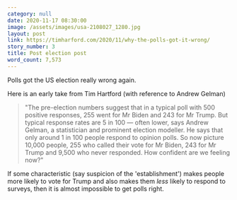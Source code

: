 ```yaml
---
category: null
date: 2020-11-17 08:30:00
image: /assets/images/usa-2108027_1280.jpg
layout: post
link: https://timharford.com/2020/11/why-the-polls-got-it-wrong/
story_number: 3
title: Post election post
word_count: 7,573
---
```


Polls got the US election really wrong again.

Here is an early take from Tim Hartford (with reference to Andrew Gelman)

> "The pre-election numbers suggest that in a typical poll with 500 positive responses, 255 went for Mr Biden and 243 for Mr Trump. But typical response rates are 5 in 100 — often lower, says Andrew Gelman, a statistician and prominent election modeller. He says that only around 1 in 100 people respond to opinion polls. So now picture 10,000 people, 255 who called their vote for Mr Biden, 243 for Mr Trump and 9,500 who never responded. How confident are we feeling now?"

If some characteristic  (say suspicion of the 'establishment') makes people more likely to vote for Trump and also makes them *less* likely to respond to surveys, then it is almost impossible to get polls right.

